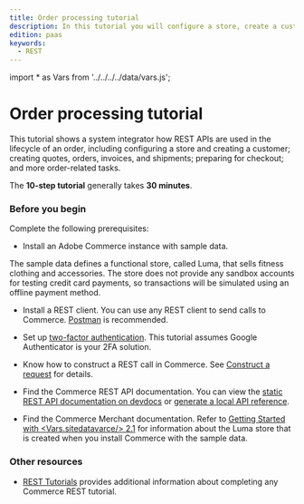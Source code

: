 ```yaml
---
title: Order processing tutorial
description: In this tutorial you will configure a store, create a customer, quotes, orders and more using the REST API
edition: paas
keywords:
  - REST
--- 
```

import * as Vars from '../../../../data/vars.js';

# Order processing tutorial

This tutorial shows a system integrator how REST APIs are used in the lifecycle of an order, including configuring a store and creating a customer; creating quotes, orders, invoices, and shipments; preparing for checkout; and more order-related tasks.

The **10-step tutorial** generally takes **30 minutes**.

### Before you begin

Complete the following prerequisites:

*  Install an Adobe Commerce instance with sample data.

  The sample data defines a functional store, called Luma, that sells fitness clothing and accessories. The store does not provide any sandbox accounts for testing credit card payments, so transactions will be simulated using an offline payment method.

*  Install a REST client. You can use any REST client to send calls to Commerce. [Postman](https://www.getpostman.com/) is recommended.

*  Set up [two-factor authentication](https://developer.adobe.com/commerce/testing/functional-testing-framework/two-factor-authentication/). This tutorial assumes Google Authenticator is your 2FA solution.

*  Know how to construct a REST call in Commerce. See [Construct a request](/get-started/gs-web-api-request) for details.

*  Find the Commerce REST API documentation. You can view the [static REST API documentation on devdocs](../../reference/index.md) or [generate a local API reference](/rest/use-rest/generate-local/).

*  Find the Commerce Merchant documentation. Refer to [Getting Started with <Vars.sitedatavarce/> 2.1](https://experienceleague.adobe.com/en/docs/commerce-admin/user-guides/home) for information about the Luma store that is created when you install Commerce with the sample data.

### Other resources

*  [REST Tutorials](/rest/tutorials/index/) provides additional information about completing any Commerce REST tutorial.
